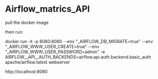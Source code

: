 # Airflow_matrics_API

pull the docker image


then run:


docker run -it -p 8080:8080  --env "_AIRFLOW_DB_MIGRATE=true" --env "_AIRFLOW_WWW_USER_CREATE=true" --env "_AIRFLOW_WWW_USER_PASSWORD=admin"  -e AIRFLOW__API__AUTH_BACKENDS=airflow.api.auth.backend.basic_auth apache/airflow:latest webserver

http://localhost:8080
